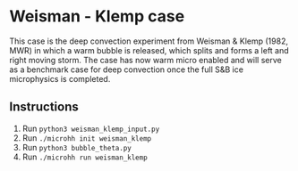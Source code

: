 # Weisman - Klemp case

This case is the deep convection experiment from Weisman & Klemp (1982, MWR) in which a warm bubble is released, which splits and forms a left and right moving storm. The case has now warm micro enabled and will serve as a benchmark case for deep convection once the full S&B ice microphysics is completed.

## Instructions
1. Run `python3 weisman_klemp_input.py`
1. Run `./microhh init weisman_klemp`
1. Run `python3 bubble_theta.py`
1. Run `./microhh run weisman_klemp`
